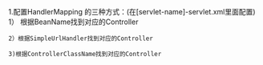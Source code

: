 1.配置HandlerMapping 的三种方式：(在[servlet-name]-servlet.xml里面配置)
	1） 根据BeanName找到对应的Controller 
	   
	2）根据SimpleUrlHandler找到对应的Controller 
	   
	3)根据ControllerClassName找到对应的Controller
